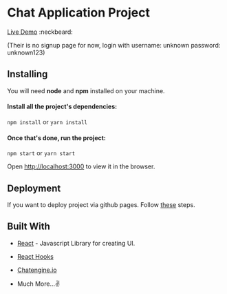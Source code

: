 # Chat Application Project

[Live Demo](https://chat-application-0.netlify.app/)
:neckbeard:

(Their is no signup page for now, login with username: unknown password: unknown123)

## Installing

You will need **node** and **npm** installed on your machine.

#### Install all the project's dependencies:

`npm install` or `yarn install`

#### Once that's done, run the project:

`npm start` or `yarn start`

Open [http://localhost:3000](http://localhost:3000/) to view it in the browser.

## Deployment

If you want to deploy project via github pages. Follow [these](https://www.netlify.com/blog/2016/07/22/deploy-react-apps-in-less-than-30-seconds/) steps.

## Built With

- [React](https://reactjs.org/) - Javascript Library for creating UI.

- [React Hooks](https://reactjs.org/docs/hooks-intro.html)

- [Chatengine.io](https://chatengine.io/)

- Much More...✌
